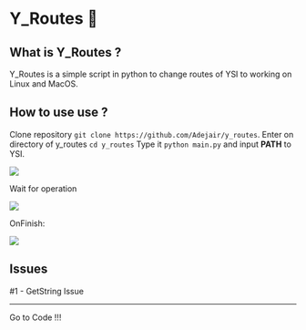 Y_Routes :taxi:
=============           
What is Y_Routes ?
----------

Y_Routes is a simple script in python to change routes of YSI to working on Linux and MacOS.

How to use use ?
----------

Clone repository `git clone https://github.com/Adejair/y_routes`.
Enter on directory of y_routes `cd y_routes`
Type it `python main.py` and input **PATH** to YSI.

![](http://i.imgur.com/x9C4DSJ.png)

Wait for operation

![](http://i.imgur.com/3sTXnBy.png)

OnFinish:

![](http://i.imgur.com/m7KVSV2.png)


Issues
----------
#1 - GetString Issue

----------
Go to Code !!!

